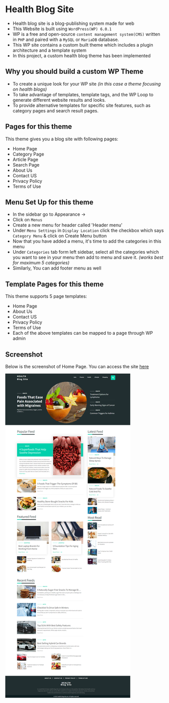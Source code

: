 # Health Blog Site

- Health blog site is a blog-publishing system made for web
- This Website is built using `WordPress(WP) 6.0.1`
- WP is a free and open-source `content management system(CMS)` written in `PHP` and paired with a `MySQL` or `MariaDB` database. 
- This WP site contains a custom built theme which includes a plugin architecture and a template system
- In this project, a custom health blog theme has been implemented

## Why you should build a custom WP Theme
- To create a unique look for your WP site *(in this case a theme focusing on health blogs)*
- To take advantage of templates, template tags, and the WP Loop to generate different website results and looks.
- To provide alternative templates for specific site features, such as category pages and search result pages.

## Pages for this theme
This theme gives you a blog site with following pages:
- Home Page
- Category Page
- Article Page
- Search Page
- About Us
- Contact US
- Privacy Policy
- Terms of Use

## Menu Set Up for this theme
- In the sidebar go to Appearance -> 
- Click on `Menus`
- Create a new menu for header called 'Header menu'
- Under `Menu Settings` in `Display Location` click the checkbox which says `Category Menu` & click on Create Menu button
- Now that you have added a menu, it's time to add the categories in this menu
- Under `Categories` tab form left sidebar, select all the categories which you want to see in your menu then add to menu and save it. *(works best for maximum 5 categories)*
- Similarly, You can add footer menu as well

## Template Pages for this theme
This theme supports 5 page templates:
- Home Page
- About Us
- Contact US
- Privacy Policy
- Terms of Use
- Each of the above templates can be mapped to a page through WP admin

## Screenshot
Below is the screenshot of Home Page. You can access the site [here](https://tinyurl.com/2bdhp7e9)

<img alt="Home Page" src="images/home.png">
